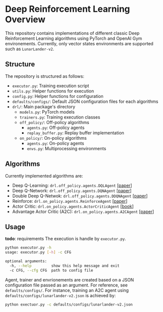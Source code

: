 # Deep Reinforcement Learning Overview

This repository contains implementations of different classic Deep Reinforcement Learning algorithms using PyTorch and OpenAI Gym environements. Currently, only vector states environments are supported such as `LunarLander-v2`.

## Structure
The repository is structured as follows:
- `executor.py`: Training execution script
- `utils.py`: Helper functions for execution
- `config.py`: Helper functions for configuration
- `defaults/configs/`: Default JSON configuration files for each algorithms
- `drl/`: Main package's directory
    - `models.py`: PyTorch models
    - `trainers.py`: Training execution classes
    - `off_policy/`: Off-policy algorithms
        - `agents.py`: Off-policy agents
        - `replay_buffer.py`: Replay buffer implementation
    - `on_policy/`: On-policy algorithms
        - `agents.py`: On-policy agents
        - `envs.py`: Multiprocessing environments

## Algorithms

Currently implemented algorithms are:
- Deep Q-Learning: `drl.off_policy.agents.DQLAgent` \[<a href='https://arxiv.org/pdf/1312.5602.pdf'>paper</a>\]
- Deep Q-Network: `drl.off_policy.agents.DQNAgent` \[<a href='https://web.stanford.edu/class/psych209/Readings/MnihEtAlHassibis15NatureControlDeepRL.pdf'>paper</a>\]
- Double Deep Q-Netwok: `drl.off_policy.agents.DDQNAgent` \[<a href='https://arxiv.org/pdf/1509.06461.pdf'>paper</a>\]
- Reinforce: `drl.on_policy.agents.ReinforceAgent` \[<a href='https://link.springer.com/content/pdf/10.1007%2FBF00992696.pdf'>paper</a>\]
- Actor Critic: `drl.on_policy.agents.ActorCriticAgent` \[<a href='http://www.incompleteideas.net/book/RLbook2020.pdf'>book</a>\]
- Advantage Actor Critic (A2C): `drl.on_policy.agents.A2CAgent` \[<a href='https://arxiv.org/pdf/1602.01783v2.pdf'>paper</a>\]

## Usage

**todo**: requirements
The execution is handle by `executor.py`. 
```bash
python executor.py -h
usage: executor.py [-h] -c CFG

optional arguments:
  -h, --help         show this help message and exit
  -c CFG, --cfg CFG  path to config file
```
Agent, trainer and envrionements are created based on a JSON configuration file passed as an argument. For reference, see `defaults/configs/`. For instance, training an A2C agent using `defaults/configs/lunarlander-v2.json` is achieved by:
```bash
python exectuor.py -c defaults/configs/lunarlander-v2.json
```


